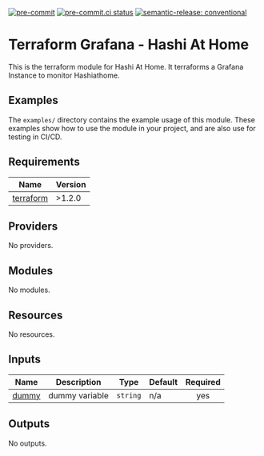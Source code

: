 [![pre-commit](https://img.shields.io/badge/pre--commit-enabled-brightgreen?logo=pre-commit&logoColor=white)](https://github.com/pre-commit/pre-commit) [![pre-commit.ci status](https://results.pre-commit.ci/badge/github/hashi-at-home/terraform-grafana-hashiathome/main.svg)](https://results.pre-commit.ci/latest/github/hashi-at-home/terraform-grafana-hashiathome/main) [![semantic-release: conventional](https://img.shields.io/badge/semantic--release-conventional-e10079?logo=semantic-release)](https://github.com/semantic-release/semantic-release)

# Terraform Grafana - Hashi At Home

This is the terraform module for Hashi At Home.
It terraforms a Grafana Instance to monitor Hashiathome.

## Examples

The `examples/` directory contains the example usage of this module.
These examples show how to use the module in your project, and are also use for testing in CI/CD.


<!-- BEGIN_TF_DOCS -->
## Requirements

| Name | Version |
|------|---------|
| <a name="requirement_terraform"></a> [terraform](#requirement\_terraform) | >1.2.0 |

## Providers

No providers.

## Modules

No modules.

## Resources

No resources.

## Inputs

| Name | Description | Type | Default | Required |
|------|-------------|------|---------|:--------:|
| <a name="input_dummy"></a> [dummy](#input\_dummy) | dummy variable | `string` | n/a | yes |

## Outputs

No outputs.
<!-- END_TF_DOCS -->
